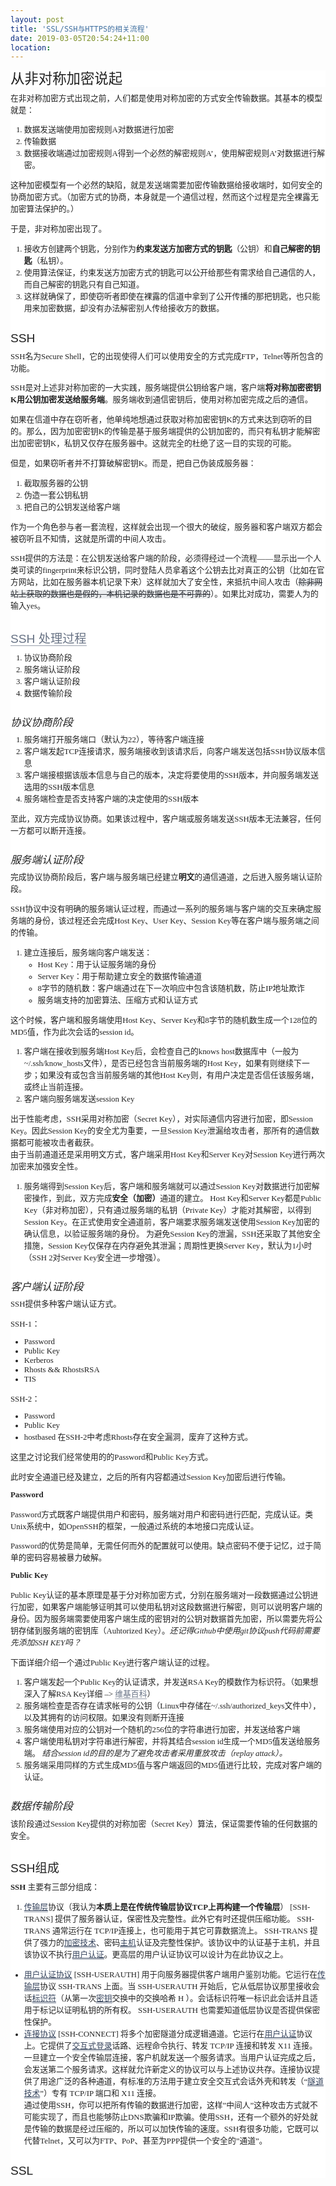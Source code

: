 ```yaml
---
layout: post
title: 'SSL/SSH与HTTPS的相关流程'
date: 2019-03-05T20:54:24+11:00
location: 
---
```



<h2 class="entry-title" style="background-color: white; color: #222222; font-family: arial, helvetica, sans-serif; font-size: 1.6em; font-weight: 400; line-height: 27.2384px; margin: 0px 0px -0.3em; text-transform: uppercase;">
从非对称加密说起</h2>
<div class="entry-content" style="background-color: white; color: #222222; font-family: georgia, times, serif; font-size: 12.8px;">
<div style="margin-bottom: 1em; margin-top: 1em;">
在非对称加密方式出现之前，人们都是使用对称加密的方式安全传输数据。其基本的模型就是：</div>
<ol>
<li>数据发送端使用加密规则A对数据进行加密</li>
<li>传输数据</li>
<li>数据接收端通过加密规则A得到一个必然的解密规则A’，使用解密规则A’对数据进行解密。</li>
</ol>
<div style="margin-bottom: 1em; margin-top: 1em;">
这种加密模型有一个必然的缺陷，就是发送端需要加密传输数据给接收端时，如何安全的协商加密方式。（加密方式的协商，本身就是一个通信过程，然而这个过程是完全裸露无加密算法保护的。）</div>
<div style="margin-bottom: 1em; margin-top: 1em;">
于是，非对称加密出现了。</div>
<ol>
<li>接收方创建两个钥匙，分别作为<strong>约束发送方加密方式的钥匙</strong>（公钥）和<strong>自己解密的钥匙</strong>（私钥）。</li>
<li>使用算法保证，约束发送方加密方式的钥匙可以公开给那些有需求给自己通信的人，而自己解密的钥匙只有自己知道。</li>
<li>这样就确保了，即使窃听者即使在裸露的信道中拿到了公开传播的那把钥匙，也只能用来加密数据，却没有办法解密别人传给接收方的数据。</li>
</ol>
<h2 style="font-family: arial, helvetica, sans-serif; font-weight: 400; margin: 1.5em 0px -0.3em;">
SSH</h2>
<div style="margin-bottom: 1em; margin-top: 1em;">
SSH名为Secure Shell，它的出现使得人们可以使用安全的方式完成FTP，Telnet等所包含的功能。</div>
<div style="margin-bottom: 1em; margin-top: 1em;">
SSH是对上述非对称加密的一大实践，服务端提供公钥给客户端，客户端<strong>将对称加密密钥K用公钥加密发送给服务端</strong>。服务端收到通信密钥后，使用对称加密完成之后的通信。</div>
<div style="margin-bottom: 1em; margin-top: 1em;">
如果在信道中存在窃听者，他单纯地想通过获取对称加密密钥K的方式来达到窃听的目的。那么，因为加密密钥K的传输是基于服务端提供的公钥加密的，而只有私钥才能解密出加密密钥K，私钥又仅存在服务器中。这就完全的杜绝了这一目的实现的可能。</div>
<div style="margin-bottom: 1em; margin-top: 1em;">
但是，如果窃听者并不打算破解密钥K。而是，把自己伪装成服务器：</div>
<ol>
<li>截取服务器的公钥</li>
<li>伪造一套公钥私钥</li>
<li>把自己的公钥发送给客户端</li>
</ol>
<div style="margin-bottom: 1em; margin-top: 1em;">
作为一个角色参与者一套流程，这样就会出现一个很大的破绽，服务器和客户端双方都会被窃听且不知情，这就是所谓的中间人攻击。</div>
<div style="margin-bottom: 1em; margin-top: 1em;">
SSH提供的方法是：在公钥发送给客户端的阶段，必须得经过一个流程——显示出一个人类可读的fingerprint来标识公钥，同时登陆人员拿着这个公钥去比对真正的公钥（比如在官方网站，比如在服务器本机记录下来）这样就加大了安全性，来抵抗中间人攻击（<del style="background: rgb(235, 237, 239); color: #31343a;">除非网站上获取的数据也是假的，本机记录的数据也是不可靠的</del>）。如果比对成功，需要人为的输入yes。</div>
<h3 style="font-family: arial, helvetica, sans-serif; font-size: 1.5em; font-weight: 400; margin: 1.5em 0px -0.3em;">
<a href="http://erik-2-blog.logdown.com/posts/74081-ssh-principle" style="border-bottom: 1px solid rgb(154, 161, 174); color: #677284; outline: none; text-decoration-line: none;">SSH 处理过程</a></h3>
<ol>
<li>协议协商阶段</li>
<li>服务端认证阶段</li>
<li>客户端认证阶段</li>
<li>数据传输阶段</li>
</ol>
<h5 style="font-family: arial, helvetica, sans-serif; font-size: 1.3em; font-weight: 400; margin: 1.5em 0px -0.4em;">
协议协商阶段</h5>
<ol>
<li>服务端打开服务端口（默认为22），等待客户端连接</li>
<li>客户端发起TCP连接请求，服务端接收到该请求后，向客户端发送包括SSH协议版本信息</li>
<li>客户端接根据该版本信息与自己的版本，决定将要使用的SSH版本，并向服务端发送选用的SSH版本信息</li>
<li>服务端检查是否支持客户端的决定使用的SSH版本</li>
</ol>
<div style="margin-bottom: 1em; margin-top: 1em;">
至此，双方完成协议协商。如果该过程中，客户端或服务端发送SSH版本无法兼容，任何一方都可以断开连接。</div>
<h5 style="font-family: arial, helvetica, sans-serif; font-size: 1.3em; font-weight: 400; margin: 1.5em 0px -0.4em;">
服务端认证阶段</h5>
<div style="margin-bottom: 1em; margin-top: 1em;">
完成协议协商阶段后，客户端与服务端已经建立<strong>明文</strong>的通信通道，之后进入服务端认证阶段。</div>
<div style="margin-bottom: 1em; margin-top: 1em;">
SSH协议中没有明确的服务端认证过程，而通过一系列的服务端与客户端的交互来确定服务端的身份，该过程还会完成Host Key、User Key、Session Key等在客户端与服务端之间的传输。</div>
<ol>
<li>建立连接后，服务端向客户端发送：<ul>
<li>Host Key：用于认证服务端的身份</li>
<li>Server Key：用于帮助建立安全的数据传输通道</li>
<li>8字节的随机数：客户端通过在下一次响应中包含该随机数，防止IP地址欺诈</li>
<li>服务端支持的加密算法、压缩方式和认证方式</li>
</ul>
</li>
</ol>
<div style="margin-bottom: 1em; margin-top: 1em;">
这个时候，客户端和服务端使用Host Key、Server Key和8字节的随机数生成一个128位的MD5值，作为此次会话的session id。</div>
<ol>
<li>客户端在接收到服务端Host Key后，会检查自己的knows host数据库中（一般为~/.ssh/know_hosts文件），是否已经包含当前服务端的Host Key，如果有则继续下一步；如果没有或包含当前服务端的其他Host Key则，有用户决定是否信任该服务端，或终止当前连接。</li>
<li>客户端向服务端发送session Key</li>
</ol>
<div style="margin-bottom: 1em; margin-top: 1em;">
出于性能考虑，SSH采用对称加密（Secret Key），对实际通信内容进行加密，即Session Key。因此Session Key的安全尤为重要，一旦Session Key泄漏给攻击者，那所有的通信数据都可能被攻击者截获。<br />由于当前通道还是采用明文方式，客户端采用Host Key和Server Key对Session Key进行两次加密来加强安全性。</div>
<ol>
<li>服务端得到Session Key后，客户端和服务端就可以通过Session Key对数据进行加密解密操作，到此，双方完成<strong>安全（加密）</strong>通道的建立。 Host Key和Server Key都是Public Key（非对称加密），只有通过服务端的私钥（Private Key）才能对其解密，以得到Session Key。在正式使用安全通道前，客户端要求服务端发送使用Session Key加密的确认信息，以验证服务端的身份。 为避免Session Key的泄漏，SSH还采取了其他安全措施，Session Key仅保存在内存避免其泄漏；周期性更换Server Key，默认为1小时（SSH 2对Server Key安全进一步增强）。</li>
</ol>
<h5 style="font-family: arial, helvetica, sans-serif; font-size: 1.3em; font-weight: 400; margin: 1.5em 0px -0.4em;">
客户端认证阶段</h5>
<div style="margin-bottom: 1em; margin-top: 1em;">
SSH提供多种客户端认证方式。</div>
<div style="margin-bottom: 1em; margin-top: 1em;">
SSH-1：</div>
<ul>
<li>Password</li>
<li>Public Key</li>
<li>Kerberos</li>
<li>Rhosts &amp;&amp; RhostsRSA</li>
<li>TIS</li>
</ul>
<div style="margin-bottom: 1em; margin-top: 1em;">
SSH-2：</div>
<ul>
<li>Password</li>
<li>Public Key</li>
<li>hostbased 在SSH-2中考虑Rhosts存在安全漏洞，废弃了这种方式。</li>
</ul>
<div style="margin-bottom: 1em; margin-top: 1em;">
这里之讨论我们经常使用的的Password和Public Key方式。</div>
<div style="margin-bottom: 1em; margin-top: 1em;">
此时安全通道已经及建立，之后的所有内容都通过Session Key加密后进行传输。</div>
<div style="margin-bottom: 1em; margin-top: 1em;">
<strong>Password</strong></div>
<div style="margin-bottom: 1em; margin-top: 1em;">
Password方式既客户端提供用户和密码，服务端对用户和密码进行匹配，完成认证。类Unix系统中，如OpenSSH的框架，一般通过系统的本地接口完成认证。</div>
<div style="margin-bottom: 1em; margin-top: 1em;">
Password的优势是简单，无需任何而外的配置就可以使用。缺点密码不便于记忆，过于简单的密码容易被暴力破解。</div>
<div style="margin-bottom: 1em; margin-top: 1em;">
<strong>Public Key</strong></div>
<div style="margin-bottom: 1em; margin-top: 1em;">
Public Key认证的基本原理是基于分对称加密方式，分别在服务端对一段数据通过公钥进行加密，如果客户端能够证明其可以使用私钥对这段数据进行解密，则可以说明客户端的身份。因为服务端需要使用客户端生成的密钥对的公钥对数据首先加密，所以需要先将公钥存储到服务端的密钥库（Auhtorized Key）。<em>还记得Github中使用git协议push代码前需要先添加SSH KEY吗？</em></div>
<div style="margin-bottom: 1em; margin-top: 1em;">
下面详细介绍一个通过Public Key进行客户端认证的过程。</div>
<ol>
<li>客户端发起一个Public Key的认证请求，并发送RSA Key的模数作为标识符。（如果想深入了解RSA Key详细 –&gt;&nbsp;<a href="http://en.wikipedia.org/wiki/RSA_(algorithm)" style="border-bottom: 1px solid rgb(154, 161, 174); color: #677284; outline: none; text-decoration-line: none;">维基百科</a>）</li>
<li>服务端检查是否存在请求帐号的公钥（Linux中存储在~/.ssh/authorized_keys文件中），以及其拥有的访问权限。如果没有则断开连接</li>
<li>服务端使用对应的公钥对一个随机的256位的字符串进行加密，并发送给客户端</li>
<li>客户端使用私钥对字符串进行解密，并将其结合session id生成一个MD5值发送给服务端。&nbsp;<em>结合session id的目的是为了避免攻击者采用重放攻击（replay attack）。</em></li>
<li>服务端采用同样的方式生成MD5值与客户端返回的MD5值进行比较，完成对客户端的认证。</li>
</ol>
<h5 style="font-family: arial, helvetica, sans-serif; font-size: 1.3em; font-weight: 400; margin: 1.5em 0px -0.4em;">
数据传输阶段</h5>
<div style="margin-bottom: 1em; margin-top: 1em;">
该阶段通过Session Key提供的对称加密（Secret Key）算法，保证需要传输的任何数据的安全。</div>
<h3 style="font-family: arial, helvetica, sans-serif; font-size: 1.5em; font-weight: 400; margin: 1.5em 0px -0.3em;">
SSH组成</h3>
<div>
<div style="margin-bottom: 1em; margin-top: 1em;">
<strong>SSH</strong>&nbsp;主要有三部分组成：</div>
<ol>
<li><a href="https://www.blogger.com/null" rel="noopener" style="border-bottom: 1px solid rgb(154, 161, 174); color: #34425b; outline: none;" target="_blank">传输层</a>协议（我认为<strong>本质上是在传统传输层协议TCP上再构建一个传输层</strong>） [SSH-TRANS] 提供了服务器认证，保密性及完整性。此外它有时还提供压缩功能。 SSH-TRANS 通常运行在 TCP/IP连接上，也可能用于其它可靠数据流上。 SSH-TRANS 提供了强力的<a href="https://www.blogger.com/null" rel="noopener" style="border-bottom: 1px solid rgb(154, 161, 174); color: #34425b; outline: none;" target="_blank">加密技术</a>、密码<a href="https://www.blogger.com/null" rel="noopener" style="border-bottom: 1px solid rgb(154, 161, 174); color: #34425b; outline: none;" target="_blank">主机</a>认证及完整性保护。该协议中的认证基于主机，并且该协议不执行<a href="https://www.blogger.com/null" rel="noopener" style="border-bottom: 1px solid rgb(154, 161, 174); color: #34425b; outline: none;" target="_blank">用户认证</a>。更高层的用户认证协议可以设计为在此协议之上。</li>
</ol>
<ul>
<li><a href="https://www.blogger.com/null" rel="noopener" style="border-bottom: 1px solid rgb(154, 161, 174); color: #34425b; outline: none;" target="_blank">用户认证协议</a>&nbsp;[SSH-USERAUTH] 用于向服务器提供客户端用户鉴别功能。它运行在<a href="https://www.blogger.com/null" rel="noopener" style="border-bottom: 1px solid rgb(154, 161, 174); color: #34425b; outline: none;" target="_blank">传输层</a>协议 SSH-TRANS 上面。当 SSH-USERAUTH 开始后，它从低层协议那里接收会话<a href="https://www.blogger.com/null" rel="noopener" style="border-bottom: 1px solid rgb(154, 161, 174); color: #34425b; outline: none;" target="_blank">标识符</a>（从第一次<a href="https://www.blogger.com/null" rel="noopener" style="border-bottom: 1px solid rgb(154, 161, 174); color: #34425b; outline: none;" target="_blank">密钥</a>交换中的交换哈希 H ）。会话标识符唯一标识此会话并且适用于标记以证明私钥的所有权。 SSH-USERAUTH 也需要知道低层协议是否提供保密性保护。</li>
<li><a href="https://www.blogger.com/null" rel="noopener" style="border-bottom: 1px solid rgb(154, 161, 174); color: #34425b; outline: none;" target="_blank">连接协议</a>&nbsp;[SSH-CONNECT] 将多个加密隧道分成逻辑通道。它运行在<a href="https://www.blogger.com/null" rel="noopener" style="border-bottom: 1px solid rgb(154, 161, 174); color: #34425b; outline: none;" target="_blank">用户认证</a>协议上。它提供了<a href="https://www.blogger.com/null" rel="noopener" style="border-bottom: 1px solid rgb(154, 161, 174); color: #34425b; outline: none;" target="_blank">交互式登录</a>话路、远程命令执行、转发 TCP/IP 连接和转发 X11 连接。<br />一旦建立一个安全传输层连接，客户机就发送一个服务请求。当用户认证完成之后，会发送第二个服务请求。这样就允许新定义的协议可以与上述协议共存。连接协议提供了用途广泛的各种通道，有标准的方法用于建立安全交互式会话外壳和转发（“<a href="https://www.blogger.com/null" rel="noopener" style="border-bottom: 1px solid rgb(154, 161, 174); color: #34425b; outline: none;" target="_blank">隧道技术</a>”）专有 TCP/IP 端口和 X11 连接。<br />通过使用SSH，你可以把所有传输的数据进行加密，这样”中间人”这种攻击方式就不可能实现了，而且也能够防止DNS欺骗和IP欺骗。使用SSH，还有一个额外的好处就是传输的数据是经过压缩的，所以可以加快传输的速度。SSH有很多功能，它既可以代替Telnet，又可以为FTP、PoP、甚至为PPP提供一个安全的”通道”。</li>
</ul>
</div>
<h2 style="font-family: arial, helvetica, sans-serif; font-weight: 400; margin: 1.5em 0px -0.3em;">
SSL</h2>
</div>
